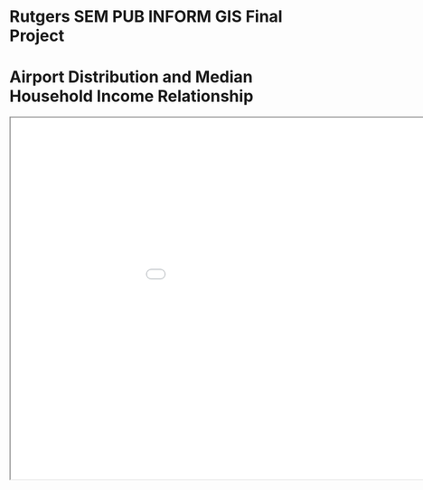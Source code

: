 # Rutgers SEM PUB INFORM GIS Final Project

# Airport Distribution and Median Household Income Relationship


<iframe src='interactive_map_airport_distribution_continental_US.html' width='1080' height='640'></iframe>
